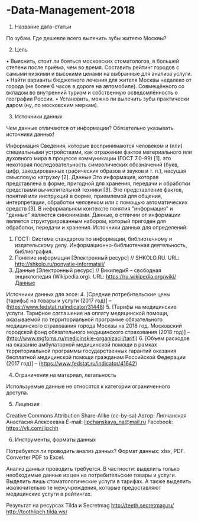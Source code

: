# -Data-Management-2018


1.	Название дата-статьи 

По зубам. Где дешевле всего вылечить зубы жителю Москвы?

2.	Цель

•	Выяснить, стоит ли бояться московских стоматологов, в большей степени после приёма, чем во время. Составить рейтинг городов с самыми низкими и высокими ценами на выбранные для анализа услуги.
•	Найти варианты бюджетного лечения для жителя Москвы недалеко от города (не более 6 часов в дороге на автомобиле). Совмещённого со вкладом во внутренний туризм и собственную осведомлённость о географии России.
•	Установить, можно ли вылечить зубы практически даром (ну, по московским меркам).

3.	Источники данных

Чем данные отличаются от информации? Обязательно указывать источники данных!

Информация
Сведения, которые воспринимаются человеком и (или) специальными устройствами, как отражение фактов материального или духовного мира в процессе коммуникации (ГОСТ 7.0-99) [1].
это некоторая последовательность символических обозначений (букв, цифр, закодированных графических образов и звуков и т. п.), несущая смысловую нагрузку [2].
Данные
Это информация, которая представлена в форме, пригодной для хранения, передачи и обработки средствами вычислительной техники [3].
Это представление фактов, понятий или инструкций в форме, приемлемой для общения, интерпретации, обработки человеком или с помощью автоматических средств [3].
В неформальном контексте понятия "информация" и "данные" являются синонимами. Данные, в отличии от информации является структурированным набором, который пригоден для обработки, передачи и хранения. 
Источники данных для определений:
1.	ГОСТ: Система стандартов по информации, библиотечному и издательскому делу. Информационно-библиотечная деятельность, библиография.
2.	Понятие информации [Электронный ресурс] // SHKOLO.RU. URL: http://shkolo.ru/ponyatie-informatsii/
3.	Данные [Электронный ресурс] // ВикипедиЯ – свободная энциклопедия (Wikipedia.org). URL: https://ru.wikipedia.org/wiki/Данные

Источники данных для эссе: 
4.	[Средние потребительские цены (тарифы) на товары и услуги (2017 год)] – (https://www.fedstat.ru/indicator/31448)
5.	[Тарифы на медицинские услуги. Тарифное соглашение на оплату медицинской помощи, оказываемой по территориальной программе обязательного медицинского страхования города Москвы на 2018 год. Московский городской фонд обязательного медицинского страхования (2018 год)] – (http://www.mgfoms.ru/medicinskie-organizacii/tarifi) 
6.	[Объем расходов на оказание амбулаторной медицинской помощи в рамках территориальной программы государственных гарантий оказания бесплатной медицинской помощи гражданам Российской Федерации (2017 год)] – (https://www.fedstat.ru/indicator/41642)

4.	Ограничения на материал, легальность

Используемые данные не относятся к категории ограниченного доступа.

5.	Лицензия

Creative Commons Attribution Share-Alike (cc-by-sa)
Автор: Липчанская Анастасия Алексеевна
E-mail: lipchanskaya_na@mail.ru
Facebook: https://vk.com/lipchh

6.	Инструменты, форматы данных

Потребуется ли проводить анализ данных?
Формат данных: xlsx, PDF.
Converter PDF to Excel.

Анализ данных проводить требуется. В частности: выделить только необходимые данные из цен на потребительские товары и услуги. 
Выделить лишь стоматологические услуги в тарифах. А также выделить исключительно те межучреждения, которые предоставляют медицинские услуги в рейтингах. 

Результат на ресурсах Tilda и Secretmag
http://teeth.secretmag.ru/
http://toothlipch.tilda.ws/

